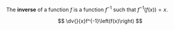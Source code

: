 The **inverse** of a function $f$ is a function $f^{-1}$ such that $f^{-1}(f(x))=x$.

$$
\dv{}{x}f^{-1}\left(f(x)\right)
$$